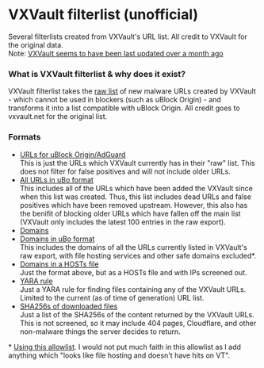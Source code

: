 # VXVault filterlist (unofficial)

Several filterlists created from VXVault's URL list. All credit to VXVault for the original data.<br>
Note: [VXVault seems to have been last updated over a month ago](http://vxvault.net/ViriFiche.php?ID=45013)

### What is VXVault filterlist & why does it exist?

VXVault filterlist takes the [raw list](http://vxvault.net/URL_List.php) of new malware URLs created by VXVault - which cannot be used in blockers (such as uBlock Origin) -  and transforms it into a list compatible with uBlock Origin. All credit goes to vxvault.net for the original list.

### Formats
- [URLs for uBlock Origin/AdGuard](https://raw.githubusercontent.com/iam-py-test/vxvault_filter/main/ubolist.txt) <br>
This is just the URLs which VXVault currently has in their "raw" list. This does not filter for false positives and will not include older URLs.
- [All URLs in uBo format](https://raw.githubusercontent.com/iam-py-test/vxvault_filter/main/ubolist_full.txt) <br>
This includes all of the URLs which have been added the VXVault since when this list was created. Thus, this list includes dead URLs and false positives which have been removed upstream. However, this also has the benifit of blocking older URLs which have fallen off the main list (VXVault only includes the latest 100 entries in the raw export). 
- [Domains](./domains.txt) <br>
- [Domains in uBo format](https://raw.githubusercontent.com/iam-py-test/vxvault_filter/main/domains_file.txt) <br>
This includes the domains of all the URLs currently listed in VXVault's raw export, with file hosting services and other safe domains excluded*.
- [Domains in a HOSTs file](https://raw.githubusercontent.com/iam-py-test/vxvault_filter/main/hosts.txt) <br>
Just the format above, but as a HOSTs file and with IPs screened out.
- [YARA rule](https://raw.githubusercontent.com/iam-py-test/vxvault_filter/main/rule.yar) <br>
Just a YARA rule for finding files containing any of the VXVault URLs. Limited to the current (as of time of generation) URL list.
- [SHA256s of downloaded files](https://raw.githubusercontent.com/iam-py-test/vxvault_filter/main/sha256s.txt) <br>
Just a list of the SHA256s of the content returned by the VXVault URLs. This is not screened, so it may include 404 pages, Cloudflare, and other non-malware things the server decides to return.

\* [Using this allowlist](https://github.com/iam-py-test/vxvault_filter/blob/main/domains_allowlist.txt). I would not put much faith in this allowlist as I add anything which "looks like file hosting and doesn't have hits on VT".
